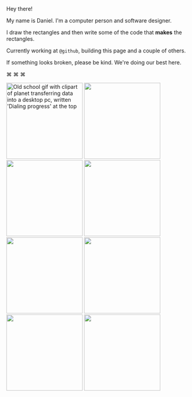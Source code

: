 Hey there!

My name is Daniel. I'm a computer person and software designer.

I draw the rectangles and then write some of the code that **makes** the rectangles.

Currently working at `@github`, building this page and a couple of others. 

If something looks broken, please be kind. We're doing our best here.

⌘ ⌘ ⌘ 

<img src="https://github.com/user-attachments/assets/2f1e9791-fe39-423d-8a58-ffc1caeca4ed" alt="Old school gif with clipart of planet transferring data into a desktop pc, written 'Dialing progress' at the top" width="200" height="auto">
<img src="https://github.com/user-attachments/assets/2f1e9791-fe39-423d-8a58-ffc1caeca4ed" alt=" " width="200" height="auto">
<img src="https://github.com/user-attachments/assets/2f1e9791-fe39-423d-8a58-ffc1caeca4ed" alt=" " width="200" height="auto">
<img src="https://github.com/user-attachments/assets/2f1e9791-fe39-423d-8a58-ffc1caeca4ed" alt=" " width="200" height="auto">
<img src="https://github.com/user-attachments/assets/2f1e9791-fe39-423d-8a58-ffc1caeca4ed" alt=" " width="200" height="auto">
<img src="https://github.com/user-attachments/assets/2f1e9791-fe39-423d-8a58-ffc1caeca4ed" alt=" " width="200" height="auto">
<img src="https://github.com/user-attachments/assets/2f1e9791-fe39-423d-8a58-ffc1caeca4ed" alt=" " width="200" height="auto">
<img src="https://github.com/user-attachments/assets/2f1e9791-fe39-423d-8a58-ffc1caeca4ed" alt=" " width="200" height="auto">
